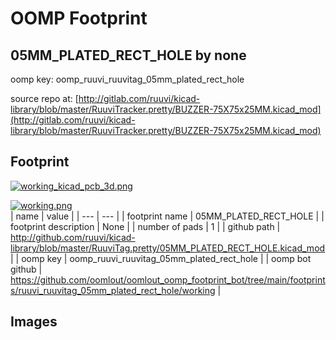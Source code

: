# OOMP Footprint  
## 05MM_PLATED_RECT_HOLE  by none  
  
oomp key: oomp_ruuvi_ruuvitag_05mm_plated_rect_hole  
  
source repo at: [http://gitlab.com/ruuvi/kicad-library/blob/master/RuuviTracker.pretty/BUZZER-75X75x25MM.kicad_mod](http://gitlab.com/ruuvi/kicad-library/blob/master/RuuviTracker.pretty/BUZZER-75X75x25MM.kicad_mod)  
## Footprint  
  
[![working_kicad_pcb_3d.png](working_kicad_pcb_3d_600.png)](working_kicad_pcb_3d.png)  
  
[![working.png](working_600.png)](working.png)  
| name | value | 
| --- | --- | 
| footprint name | 05MM_PLATED_RECT_HOLE | 
| footprint description | None | 
| number of pads | 1 | 
| github path | http://github.com/ruuvi/kicad-library/blob/master/RuuviTag.pretty/05MM_PLATED_RECT_HOLE.kicad_mod | 
| oomp key | oomp_ruuvi_ruuvitag_05mm_plated_rect_hole | 
| oomp bot github | https://github.com/oomlout/oomlout_oomp_footprint_bot/tree/main/footprints/ruuvi_ruuvitag_05mm_plated_rect_hole/working | 
## Images  
